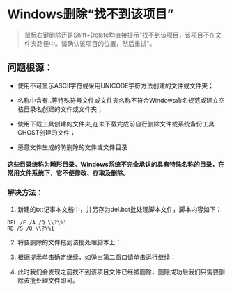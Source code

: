 # Windows删除“找不到该项目”

> 鼠标右键删除还是Shift+Delete均直接提示"找不到该项目，该项目不在文件夹路径中。请确认该项目的位置，然后重试"。

## 问题根源：

- 使用不可显示ASCII字符或采用UNICODE字符方法创建的文件或文件夹；

- 名称中含有..等特殊符号文件或文件夹名称不符合Windows命名规范或建立空格目录名创建的文件或文件夹；

- 使用下载工具创建的文件夹,在未下载完成前自行删除文件或系统备份工具GHOST创建的文件；

- 恶意文件生成的防删除的文件或文件目录


#### 这些目录统称为畸形目录。Windows系统不完全承认的具有特殊名称的目录，在常用文件系统下，它不便修改、存取及删除。





###  解决方法：

1. 新建的txt记事本文档中，并另存为del.bat批处理脚本文件，脚本内容如下：
```
DEL /F /A /Q \\?\%1
RD /S /Q \\?\%1
```
2. 将要删除的文件拖到该批处理脚本上：

3. 根据提示单击确定继续，如弹出第二窗口请单击运行继续：

4. 此时我们会发现之前找不到该项目文件已经被删除，删除成功后我们只需要删除该批处理文件即可。
